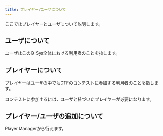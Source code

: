 ```yaml
---
title: プレイヤー/ユーザについて
---
```


ここではプレイヤーとユーザについて説明します。

## ユーザについて

ユーザはこのQ-Sys全体における利用者のことを指します。

## プレイヤーについて

プレイヤーはユーザの中でもCTFのコンテストに参加する利用者のことを指します。

コンテストに参加するには、ユーザと紐づいたプレイヤーが必要になります。

## プレイヤー/ユーザの追加について

Player Managerから行えます。
